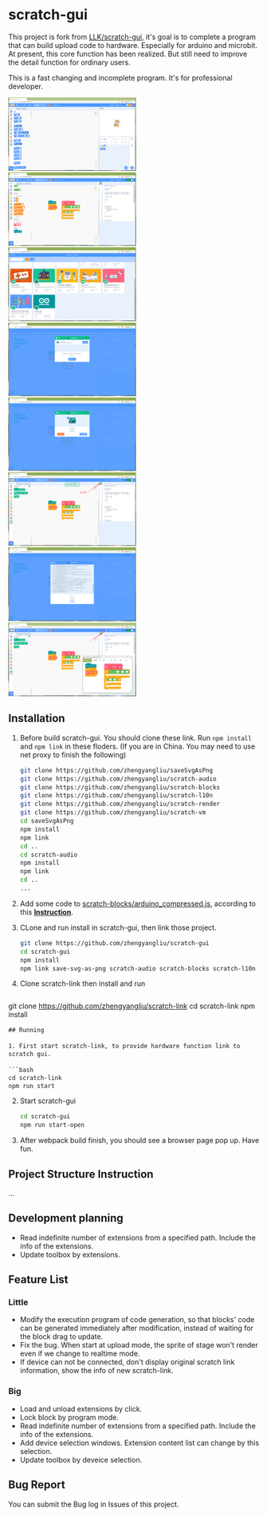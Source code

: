 # scratch-gui
This project is fork from [LLK/scratch-gui](https://github.com/LLK/scratch-gui), it's goal is to complete a program that can build upload code to hardware. Especially for arduino and microbit. At present, this core function has been realized. But still need to improve the detail function for ordinary users. 

This is a fast changing and incomplete program. It's for professional developer.

<img src="docs\1.png" alt="5" style="zoom:25%;" />

<img src="docs\2.png" alt="6" style="zoom:25%;" />

<img src="docs\3.png" alt="7" style="zoom:25%;" />

<img src="docs\4.png" alt="1" style="zoom:25%;" />

<img src="docs\5.png" alt="2" style="zoom:25%;" />

<img src="docs\6.png" alt="3" style="zoom:25%;" />

<img src="docs\7.png" alt="4" style="zoom:25%;" />

<img src="docs\8.png" alt="4" style="zoom:25%;" />

## Installation

1. Before build scratch-gui. You should clone these link. Run `npm install` and `npm link` in these floders. (If you are in China. You may need to use net proxy to finish the following)

   ```bash
   git clone https://github.com/zhengyangliu/saveSvgAsPng
   git clone https://github.com/zhengyangliu/scratch-audio
   git clone https://github.com/zhengyangliu/scratch-blocks
   git clone https://github.com/zhengyangliu/scratch-l10n
   git clone https://github.com/zhengyangliu/scratch-render
   git clone https://github.com/zhengyangliu/scratch-vm
   cd saveSvgAsPng
   npm install
   npm link
   cd ..
   cd scratch-audio
   npm install
   npm link
   cd ..
   ...
   ```

2. Add some code to <u>scratch-blocks/arduino_compressed.js</u>, according to this **[Instruction](https://github.com/zhengyangliu/scratch-blocks/blob/develop/README.md)**.

3. CLone and run install in scratch-gui, then link those project.

   ```bash
   git clone https://github.com/zhengyangliu/scratch-gui
   cd scratch-gui
   npm install
   npm link save-svg-as-png scratch-audio scratch-blocks scratch-l10n scratch-render scratch-vm
   ```

4. Clone scratch-link then install and run

   ```bash
git clone https://github.com/zhengyangliu/scratch-link
cd scratch-link
   npm install
   ```
## Running

1. First start scratch-link, to provide hardware function link to scratch gui.

   ```bash
   cd scratch-link
   npm run start
   ```

2. Start  scratch-gui

   ```bash
   cd scratch-gui
   npm run start-open
   ```

3. After webpack build finish, you should see a browser page pop up. Have fun.

## Project Structure Instruction

...

## Development planning

- Read indefinite number of extensions from a specified path. Include the info of the extensions.
- Update toolbox by extensions.

## Feature List

### Little

- Modify the execution program of code generation,  so that blocks' code can be generated immediately after modification, instead of waiting for the block drag to update.
- Fix the bug. When start at upload mode, the sprite of stage won't render even if we change to realtime mode.
- If device can not be connected, don't display original scratch link information, show the info of new  scratch-link.

### Big

- Load and unload extensions by click.
- Lock block by program mode. 
- Read indefinite number of extensions from a specified path. Include the info of the extensions.
- Add device selection windows. Extension content list can change by this selection.
- Update toolbox by deveice selection.

## Bug Report

You can submit the Bug log in Issues of this project.